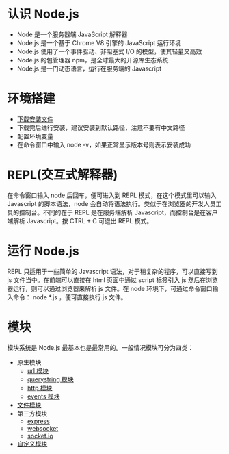 # 认识 Node.js
- Node 是一个服务器端 JavaScript 解释器
- Node.js 是一个基于 Chrome V8 引擎的 JavaScript 运行环境
- Node.js 使用了一个事件驱动、非阻塞式 I/O 的模型，使其轻量又高效
- Node.js 的包管理器 npm，是全球最大的开源库生态系统
- Node.js 是一门动态语言，运行在服务端的 Javascript

# 环境搭建
- [下载安装文件](https://nodejs.org/en/download/)
- 下载完后进行安装，建议安装到默认路径，注意不要有中文路径
- 配置环境变量
- 在命令窗口中输入 node -v，如果正常显示版本号则表示安装成功

# REPL(交互式解释器)
在命令窗口输入 node 后回车，便可进入到 REPL 模式，在这个模式里可以输入 Javascript 的脚本语法，node 会自动将语法执行。类似于在浏览器的开发人员工具的控制台。不同的在于 REPL 是在服务端解析 Javascript，而控制台是在客户端解析 Javascript。按 CTRL + C 可退出 REPL 模式。

# 运行 Node.js
REPL 只适用于一些简单的 Javascript 语法，对于稍复杂的程序，可以直接写到 js 文件当中。在前端可以直接在 html 页面中通过 script 标签引入 js 然后在浏览器运行，则可以通过浏览器来解析 js 文件。在 node 环境下，可通过命令窗口输入命令： node *.js ，便可直接执行 js 文件。

# 模块
模块系统是 Node.js 最基本也是最常用的。一般情况模块可分为四类：
- 原生模块
    - [url 模块](https://github.com/dk-lan/nodejs/tree/master/module/url)
    - [querystring 模块](https://github.com/dk-lan/nodejs/tree/master/module/querystring)
    - [http 模块](https://github.com/dk-lan/nodejs/tree/master/module/http)
    - [events 模块](https://github.com/dk-lan/nodejs/tree/master/module/events)
- [文件模块](https://github.com/dk-lan/nodejs/tree/master/module/fs)
- 第三方模块
    - [express](https://github.com/dk-lan/nodejs/tree/master/module/express)
    - [websocket](https://github.com/dk-lan/nodejs/tree/master/module/websocket)
    - [socket.io](https://github.com/dk-lan/nodejs/tree/master/module/socketio)
- [自定义模块](https://github.com/dk-lan/nodejs/tree/master/module/defined)